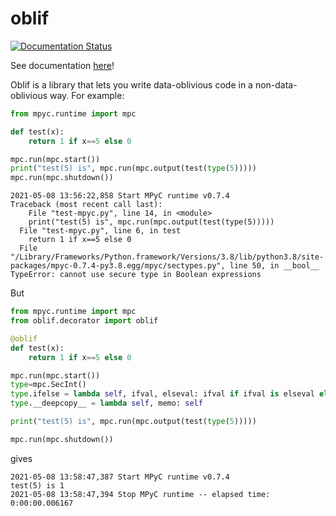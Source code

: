 # oblif

[![Documentation Status](https://readthedocs.org/projects/oblif/badge/?version=latest)](http://oblif.readthedocs.io/?badge=latest)

See documentation [here](https://oblif.readthedocs.io/en/latest/)!

Oblif is a library that lets you write data-oblivious code in a non-data-oblivious way. For example:

```python
from mpyc.runtime import mpc

def test(x):
    return 1 if x==5 else 0

mpc.run(mpc.start())
print("test(5) is", mpc.run(mpc.output(test(type(5)))))
mpc.run(mpc.shutdown())
```

```
2021-05-08 13:56:22,858 Start MPyC runtime v0.7.4
Traceback (most recent call last):
    File "test-mpyc.py", line 14, in <module>
    print("test(5) is", mpc.run(mpc.output(test(type(5)))))
  File "test-mpyc.py", line 6, in test
    return 1 if x==5 else 0
  File "/Library/Frameworks/Python.framework/Versions/3.8/lib/python3.8/site-packages/mpyc-0.7.4-py3.8.egg/mpyc/sectypes.py", line 50, in __bool__
TypeError: cannot use secure type in Boolean expressions
```

But

```python
from mpyc.runtime import mpc
from oblif.decorator import oblif

@oblif
def test(x):
    return 1 if x==5 else 0

mpc.run(mpc.start())
type=mpc.SecInt()
type.ifelse = lambda self, ifval, elseval: ifval if ifval is elseval else mpc.if_else(self, ifval, elseval)
type.__deepcopy__ = lambda self, memo: self

print("test(5) is", mpc.run(mpc.output(test(type(5)))))

mpc.run(mpc.shutdown())
```

gives

```
2021-05-08 13:58:47,387 Start MPyC runtime v0.7.4
test(5) is 1
2021-05-08 13:58:47,394 Stop MPyC runtime -- elapsed time: 0:00:00.006167
```
